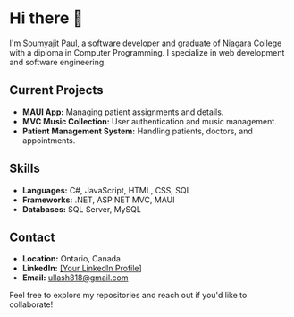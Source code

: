 # Hi there 👋

I'm Soumyajit Paul, a software developer and graduate of Niagara College with a diploma in Computer Programming. I specialize in web development and software engineering.

## Current Projects
- **MAUI App:** Managing patient assignments and details.
- **MVC Music Collection:** User authentication and music management.
- **Patient Management System:** Handling patients, doctors, and appointments.

## Skills
- **Languages:** C#, JavaScript, HTML, CSS, SQL
- **Frameworks:** .NET, ASP.NET MVC, MAUI
- **Databases:** SQL Server, MySQL

## Contact
- **Location:** Ontario, Canada
- **LinkedIn:** [[Your LinkedIn Profile]](https://www.linkedin.com/in/soumyajit-paul-1795a1309?lipi=urn%3Ali%3Apage%3Ad_flagship3_profile_view_base_contact_details%3BFHj8mx8ZQsqKTmtJknGBfA%3D%3D)
- **Email:** ullash818@gmail.com

Feel free to explore my repositories and reach out if you'd like to collaborate!
